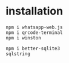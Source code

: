 # installation 

```
npm i whatsapp-web.js
npm i qrcode-terminal
npm i winston

npm i better-sqlite3
sqlstring
```